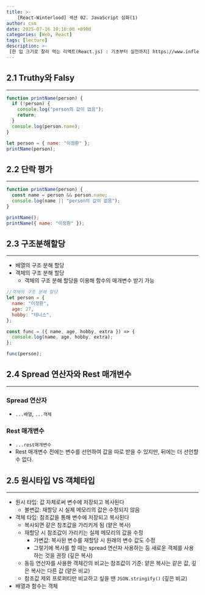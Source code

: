 ```yaml
---
title: >-
    [React-Winterlood] 섹션 02. JavaScript 심화(1)
author: csm
date: 2025-07-16 10:10:00 +0900
categories: [Web, React]
tags: [lecture]
description: >-
 [한 입 크기로 잘라 먹는 리액트(React.js) : 기초부터 실전까지] https://www.inflearn.com/course/%ED%95%9C%EC%9E%85-%EB%A6%AC%EC%95%A1%ED%8A%B8
---
```


## 2.1 Truthy와 Falsy
---
```js
function printName(person) {
  if (!person) {
    console.log("person의 값이 없음");
    return;
  }
  console.log(person.name);
}

let person = { name: "이정환" };
printName(person);
```

## 2.2 단락 평가
---
```js
function printName(person) {
  const name = person && person.name;
  console.log(name || "person의 값이 없음");
}

printName();
printName({ name: "이정환" });
```

## 2.3 구조분해할당
---
- 배열의 구조 분해 할당
- 객체의 구조 분해 할당
    - 객체의 구조 분해 할당을 이용해 함수의 매개변수 받기 가능

```js
//객체의 구조 분해 할당
let person = {
  name: "이정환",
  age: 27,
  hobby: "테니스",
};

const func = ({ name, age, hobby, extra }) => {
  console.log(name, age, hobby, extra);
};

func(person);
```

## 2.4 Spread 연산자와 Rest 매개변수
---
### Spread 연산자
- `...배열`, `...객체`

### Rest 매개변수
- `...rest매개변수`
- Rest 매개변수 전에는 변수를 선언하여 값을 따로 받을 수 있지만, 뒤에는 더 선언할 수 없다.

## 2.5 원시타입 VS 객체타입
---
- 원시 타입: 값 자체로써 변수에 저장되고 복사된다
    - 불변값: 재할당 시 실제 메모리의 값은 수정되지 않음
- 객체 타입: 참조값을 통해 변수에 저장되고 복사된다 
    - 복사되면 같은 참조값을 가리키게 됨 (얕은 복사)
    - 재할당 시 참조값이 가리키는 실제 메모리의 값을 수정 
        - 가변값: 복사된 변수를 재할당 시 원래의 변수 값도 수정
        - 그렇기에 복사를 할 때는 spread 연산자 사용하는 등 새로운 객체를 사용하는 것을 권장 (깊은 복사)
    - 동등 연산자를 사용한 객체간의 비교는 참조값이 기준: 얕은 복사는 같은 값, 깊은 복사는 다른 값 (얕은 비교)
    - 참조값 제외 프로퍼티만 비교하고 싶을 땐 `JSON.stringify()` (깊은 비교)
- 배열과 함수는 객체